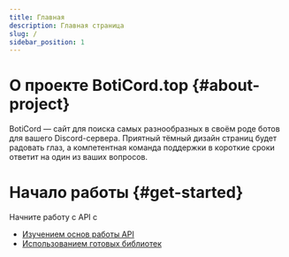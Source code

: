```yaml
---
title: Главная
description: Главная страница
slug: /
sidebar_position: 1
---
```


# О проекте BotiСord.top {#about-project}

BotiCord — сайт для поиска самых разнообразных в своём роде ботов для вашего Discord-сервера. Приятный тёмный дизайн
страниц будет радовать глаз, а компетентная команда поддержки в короткие сроки ответит на один из ваших вопросов.

# Начало работы {#get-started}

Начните работу с API с

- [Изучением основ работы API](/api)
- [Использованием готовых библиотек](/libs)
